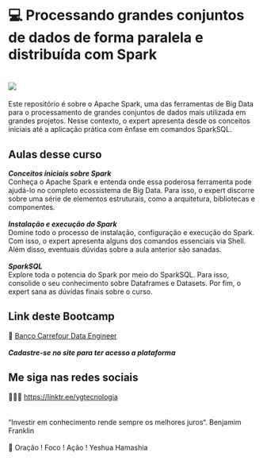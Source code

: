 # 💻   Processando grandes conjuntos de dados de forma paralela e distribuída com Spark

<h1>
   <img src="https://raw.githubusercontent.com/saldanhayg/Certificados/main/CURSOS/BI/Processando%20grandes%20conjuntos%20de%20dados%20de%20forma%20paralela%20e%20distribu%C3%ADda%20com%20Spark.jpg" border="0">
</h1>

Este repositório é sobre o Apache Spark, uma das ferramentas de Big Data para o processamento de grandes conjuntos de dados mais utilizada em grandes projetos. Nesse contexto, o expert apresenta desde os conceitos iniciais até a aplicação prática com ênfase em comandos SparkSQL.

## Aulas desse curso

***Conceitos iniciais sobre Spark*** 
<br>
Conheça o Apache Spark e entenda onde essa poderosa ferramenta pode ajudá-lo no completo ecossistema de Big Data. Para isso, o expert discorre sobre uma série de elementos estruturais, como a arquitetura, bibliotecas e componentes.
<br>
<br>
***Instalação e execução do Spark*** 
<br>
Domine todo o processo de instalação, configuração e execução do Spark. Com isso, o expert apresenta alguns dos comandos essenciais via Shell. Além disso, eventuais dúvidas sobre a aula anterior são sanadas.
<br>
<br>
***SparkSQL*** 
<br>
Explore toda o potencia do Spark por meio do SparkSQL. Para isso, consolide o seu conhecimento sobre Dataframes e Datasets. Por fim, o expert sana as dúvidas finais sobre o curso.


## Link deste Bootcamp

 🎯 <a href="https://digitalinnovation.one/sign-up?ref=EDH1OJTU7E" target="_blank">Banco Carrefour Data Engineer</a>
<br>
<br> 
***Cadastre-se no site para ter acesso a plataforma***


## Me siga nas redes sociais

👨‍💼🔮  https://linktr.ee/ygtecnologia 
<br>
<br> 
<br> 
“Investir em conhecimento rende sempre os melhores juros“. Benjamim Franklin
<br>
<br> 
🙏 Oração ! Foco ! Ação ! Yeshua Hamashia 
